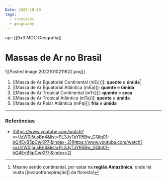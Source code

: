 ```yaml
---
Date: 2022-10-10
tags:
  - transient
  - geography
---
```

up:: [[0x3 MOC Geografia]]
# Massas de Ar no Brasil
![[Pasted image 20221010211622.png]]
1. [[Massa de Ar Equatorial Continental (mEc)]]: **quente** e **úmida**[^1]. 
2. [[Massa de Ar Equatorial Atlântica (mEa)]]: **quente** e **úmida**
3. [[Massa de Ar Tropical Continental (mTc)]]: **quente** e **seca**
4. [[Massa de Ar Tropical Atlântica (mTa)]]: **quente** e **úmida**
5. [[Massa de Ar Polar Atlântica (mPa)]]: **fria** e **úmida**

---
### Referências
- [https://www.youtube.com/watch?v=UzW0j5usBn4&list=PL3JyTaYR5Bw_GQIq01-bQ4EyB5pCwKP7j&index=2](https://www.youtube.com/watch?v=UzW0j5usBn4&list=PL3JyTaYR5Bw_GQIq01-bQ4EyB5pCwKP7j&index=2)

[^1]: Mesmo sendo continental, por estar na **região Amazônica**, onde há muita [[evapotranspiração]] da floresta!